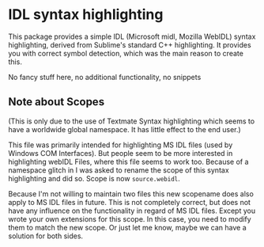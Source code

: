 # IDL syntax highlighting
 
This package provides a simple IDL (Microsoft midl, Mozilla WebIDL) syntax highlighting, derived from Sublime's standard C++ highlighting. It provides you with correct symbol detection, which was the main reason to create this. 

No fancy stuff here, no additional functionality, no snippets

## Note about Scopes
(This is only due to the use of Textmate Syntax highlighting which seems to have a worldwide global namespace. It has little effect to the end user.)

This file was primarily intended for highlighting MS IDL files (used by Windows COM Interfaces). But people seem to be more interested in highlighting webIDL Files, where this file seems to work too. Because of a namespace glitch in I was asked to rename the scope of this syntax highlighting and did so. Scope is now `source.webidl`. 

Because I'm not willing to maintain two files this new scopename does also apply to MS IDL files in future. This is not completely correct, but does not have any influence on the functionality in regard of MS IDL files. Except you wrote your own extensions for this scope. In this case, you need to modify them to match the new scope. Or just let me know, maybe we can have a solution for both sides.
